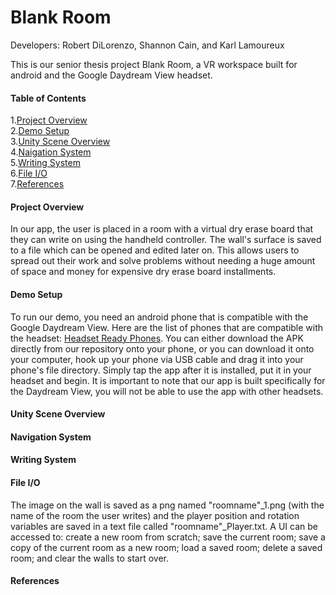# Blank Room 

Developers: Robert DiLorenzo, Shannon Cain, and Karl Lamoureux

This is  our senior thesis project Blank Room, a VR workspace built for android and the Google Daydream View headset. 

#### Table of Contents
1.[Project Overview](#project-overview)<br>
2.[Demo Setup](#demo-setup)<br>
3.[Unity Scene Overview](#scene-overview)<br>
4.[Naigation System](#navigation-system)<br>
5.[Writing System](#writing-system)<br>
6.[File I/O](#file-io)<br>
7.[References](#references)<br>

<a name="project-overview"></a>
#### Project Overview
In our app, the user is placed in a room with a virtual dry erase board that they can write on using the handheld controller. The wall's surface is saved to a file which can be opened and edited later on. This allows users to spread out their work and solve problems without needing a huge amount of space and money for expensive dry erase board installments. 

<a name="demo-setup"></a>
#### Demo Setup
To run our demo, you need an android phone that is compatible with the Google Daydream View. Here are the list of phones that are compatible with the headset: [Headset Ready Phones](https://vr.google.com/daydream/smartphonevr/phones/). You can either download the APK directly from our repository onto your phone, or you can download it onto your computer, hook up your phone via USB cable and drag it into your phone's file directory. Simply tap the app after it is installed, put it in your headset and begin. It is important to note that our app is built specifically for the Daydream View, you will not be able to use the app with other headsets. 

<a name="scene-overview"></a>
#### Unity Scene Overview

<a name="navigation-system"></a>
#### Navigation System

<a name="writing-system"></a>
#### Writing System

<a name="file-io"></a>
#### File I/O
The image on the wall is saved as a png named "roomname"_1.png (with the name of the room the user writes) and the player position and rotation variables are saved in a text file called "roomname"_Player.txt. A UI can be accessed to: create a new room from scratch; save the current room; save a copy of the current room as a new room; load a saved room; delete a saved room; and clear the walls to start over.

<a name="references"></a>
#### References
